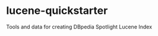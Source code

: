 lucene-quickstarter
===================

Tools and data for creating DBpedia Spotlight Lucene Index

